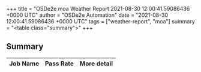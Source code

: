 +++
title = "OSDe2e moa Weather Report 2021-08-30 12:00:41.59086436 +0000 UTC"
author = "OSDe2e Automation"
date = "2021-08-30 12:00:41.59086436 +0000 UTC"
tags = ["weather-report", "moa"]
summary = "<table class=\"summary\"></table>"
+++
## Summary

| Job Name | Pass Rate | More detail |
|----------|-----------|-------------|




